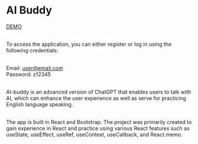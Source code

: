 # AI Buddy

[DEMO](https://ai-buddy.netlify.app)<br /><br />

To access the application, you can either register or log in using the following credentials:<br /><br />

Email: user@email.com<br />
Password: z12345<br /><br />

AI-buddy is an advanced version of ChatGPT that enables users to talk with AI, which can enhance the user experience as well as serve for practicing English language speaking. <br /><br />

The app is built in React and Bootstrap.
The project was primarily created to gain experience in React and practice using various React features such as useState, useEffect, useRef, useContext, useCallback, and React.memo.

<br /><br />

